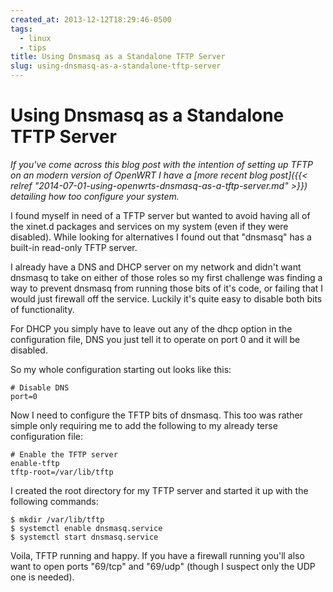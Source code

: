 ```yaml
---
created_at: 2013-12-12T18:29:46-0500
tags:
  - linux
  - tips
title: Using Dnsmasq as a Standalone TFTP Server
slug: using-dnsmasq-as-a-standalone-tftp-server
---
```


# Using Dnsmasq as a Standalone TFTP Server

*If you've come across this blog post with the intention of setting up TFTP on an modern version of OpenWRT I have a [more recent blog post]({{< relref "2014-07-01-using-openwrts-dnsmasq-as-a-tftp-server.md" >}}) detailing how too configure your system.*

I found myself in need of a TFTP server but wanted to avoid having all of the xinet.d packages and services on my system (even if they were disabled). While looking for alternatives I found out that "dnsmasq" has a built-in read-only TFTP server.

I already have a DNS and DHCP server on my network and didn't want dnsmasq to take on either of those roles so my first challenge was finding a way to prevent dnsmasq from running those bits of it's code, or failing that I would just firewall off the service. Luckily it's quite easy to disable both bits of functionality.

For DHCP you simply have to leave out any of the dhcp option in the configuration file, DNS you just tell it to operate on port 0 and it will be disabled.

So my whole configuration starting out looks like this:

```text
# Disable DNS
port=0
```

Now I need to configure the TFTP bits of dnsmasq. This too was rather simple only requiring me to add the following to my already terse configuration file:

```text
# Enable the TFTP server
enable-tftp
tftp-root=/var/lib/tftp
```

I created the root directory for my TFTP server and started it up with the following commands:

```console
$ mkdir /var/lib/tftp
$ systemctl enable dnsmasq.service
$ systemctl start dnsmasq.service
```

Voila, TFTP running and happy. If you have a firewall running you'll also want to open ports "69/tcp" and "69/udp" (though I suspect only the UDP one is needed).
